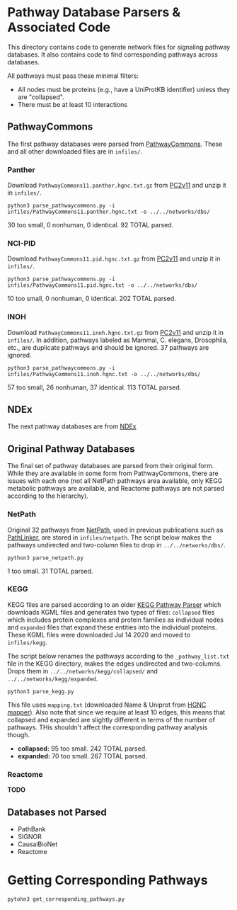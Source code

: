 # Pathway Database Parsers & Associated Code

This directory contains code to generate network files for signaling pathway databases. It also contains code to find corresponding pathways across databases.

All pathways must pass these minimal filters:
- All nodes must be proteins (e.g., have a UniProtKB identifier) unless they are "collapsed".
- There must be at least 10 interactions

## PathwayCommons

The first pathway databases were parsed from  [PathwayCommons](https://www.pathwaycommons.org/). These and all other downloaded files are in `infiles/`.

### Panther

Download `PathwayCommons11.panther.hgnc.txt.gz` from [PC2v11](https://www.pathwaycommons.org/archives/PC2/v11/) and unzip it in `infiles/`.

```
python3 parse_pathwaycommons.py -i infiles/PathwayCommons11.panther.hgnc.txt -o ../../networks/dbs/
```

30 too small, 0 nonhuman, 0 identical. 92 TOTAL parsed.

### NCI-PID

Download `PathwayCommons11.pid.hgnc.txt.gz` from [PC2v11](https://www.pathwaycommons.org/archives/PC2/v11/) and unzip it in `infiles/`.  

```
python3 parse_pathwaycommons.py -i infiles/PathwayCommons11.pid.hgnc.txt -o ../../networks/dbs/
```

10 too small, 0 nonhuman, 0 identical. 202 TOTAL parsed.

### INOH

Download `PathwayCommons11.inoh.hgnc.txt.gz` from [PC2v11](https://www.pathwaycommons.org/archives/PC2/v11/) and unzip it in `infiles/`. In addition, pathways labeled as Mammal, C. elegans, Drosophila, etc., are duplicate pathways and should be ignored.  37 pathways are ignored.

```
python3 parse_pathwaycommons.py -i infiles/PathwayCommons11.inoh.hgnc.txt -o ../../networks/dbs/
```

57 too small, 26 nonhuman, 37 identical. 113 TOTAL parsed.

## NDEx

The next pathway databases are from [NDEx](https://home.ndexbio.org/index/)

## Original Pathway Databases

The final set of pathway databases are parsed from their original form. While they are available in some form from PathwayCommons, there are issues with each one (not all NetPath pathways area available, only KEGG metabolic pathways are available, and Reactome pathways are not parsed according to the hierarchy).

### NetPath

Original 32 pathways from [NetPath](http://www.netpath.org/), used in previous publications such as [PathLinker](https://www.nature.com/articles/npjsba20162), are stored in `infiles/netpath`.  The script below makes the pathways undirected and two-column files to drop in `../../networks/dbs/`.

```
python3 parse_netpath.py
```

1 too small. 31 TOTAL parsed.

### KEGG

KEGG files are parsed according to an older [KEGG Pathway Parser](https://github.com/Reed-CompBio/pathway-parsers) which downloads KGML files and generates two types of files: `collapsed` files which includes protein complexes and protein families as individual nodes and `expanded` files that expand these entities into the individual proteins. These KGML files were downloaded Jul 14 2020 and moved to `infiles/kegg`.

The script below renames the pathways according to the `_pathway_list.txt` file in the KEGG directory, makes the edges undirected and two-columns. Drops them in `../../networks/kegg/collapsed/` and `../../networks/kegg/expanded`.

```
python3 parse_kegg.py
```

This file uses `mapping.txt` (downloaded Name & Uniprot from [HGNC mapper](https://www.genenames.org/download/custom/)). Also note that since we require at least 10 edges, this means that collapsed and expanded are slightly different in terms of the number of pathways. THis shouldn't affect the corresponding pathway analysis though.

- **collapsed:** 95 too small. 242 TOTAL parsed.
- **expanded:** 70 too small. 267 TOTAL parsed.

### Reactome

**TODO**

## Databases not Parsed
- PathBank
- SIGNOR
- CausalBioNet
- Reactome

# Getting Corresponding Pathways

`pytohn3 get_corresponding_pathways.py`
